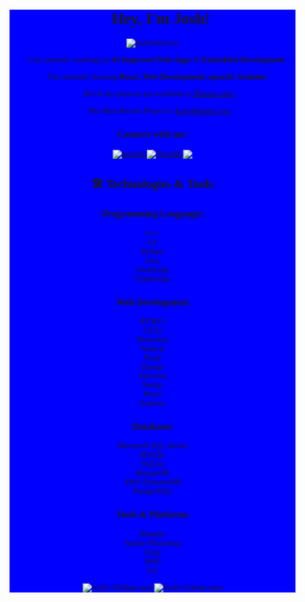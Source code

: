 <div align="center" class="profile" style="background-color:blue; font-family: verdana;">

<h1 align="center">👋 Hey, I'm Josh!</h1>
<p align="center"> <img src="https://komarev.com/ghpvc/?username=joshuabarrass&label=Profile%20views&color=0e75b6&style=flat-square" alt="joshuabarrass" /> </p>

 🔭 I’m currently working on **AI Improved Web Apps** & **Embedded Development**

 🌱 I’m currently learning **React, Web Development, openAI, Arduino**

 👨‍💻 All of my projects are available at [JBarrass.dev/](http://www.jbarrass.dev/)

 👨‍💻 My Most Recent Project is [EasyReports.xyz/](http://www.EasyReports.xyz/)

<h3 align="center">Connect with me:</h3>
<p align="center">
<a href="https://twitter.com/naxuhh" target="blank"><img align="center" src="https://img.shields.io/twitter/follow/Naxuhh?color=%231DA1F2&label=Follow%20Me&logo=twitter&style=for-the-badge" alt="naxuhh" /></a>
<a href="https://discordapp.com/users/337286055315243009/" target="blank"><img align="center" src="https://img.shields.io/badge/Discord-Naxuhh-5865F2?style=for-the-badge&logo=discord" alt="Naxuhh" /></a>
<a href="mailto: joshua.barrass@jbarrass.dev" target="blank"><img align="center" src="https://img.shields.io/badge/Gmail-joshua.barrass@jbarrass.dev-EA4335?style=for-the-badge&logo=gmail"/></a>
</p>
  
## 🛠️ Technologies & Tools

### Programming Languages  
  C++  
  C#  
  Python  
  Java  
  JavaScript  
  TypeScript  

### Web Development  
  HTML5  
  CSS3  
  Bootstrap  
  Node.js  
  Flask  
  Django  
  Tailwind  
  Nextjs  
  React  
  Express  

### Databases  
  Microsoft SQL Server  
  MySQL  
  SQLite  
  MongoDB  
  AWS DynamoDB  
  PostgreSQL  

### Tools & Platforms  
  Blender  
  Adobe Photoshop  
  Unity  
  AWS  
  Git  

![Josh's GitHub stats](https://github-readme-stats.vercel.app/api?username=JoshuaBarrass&show_icons=true&theme=radical)
![Josh's Github stats](https://github-readme-streak-stats.herokuapp.com/?user=JoshuaBarrass&theme=radical)

</div>
